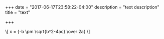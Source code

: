 +++
date = "2017-06-17T23:58:22-04:00"
description = "text description"
title = "text"

+++

\\[ x = {-b \pm \sqrt{b^2-4ac} \over 2a} \\]